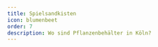 ```yaml
---
title: Spielsandkisten
icon: blumenbeet
order: 7
description: Wo sind Pflanzenbehälter in Köln?
---
```

